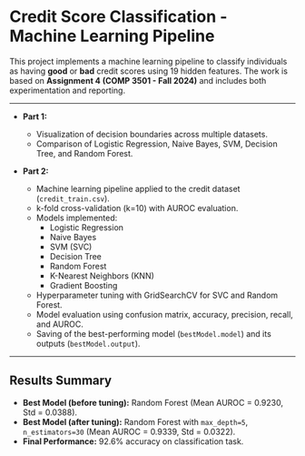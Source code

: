 # Credit Score Classification - Machine Learning Pipeline

This project implements a machine learning pipeline to classify individuals as having **good** or **bad** credit scores using 19 hidden features. The work is based on **Assignment 4 (COMP 3501 - Fall 2024)** and includes both experimentation and reporting.

---


- **Part 1:**  
  - Visualization of decision boundaries across multiple datasets.  
  - Comparison of Logistic Regression, Naive Bayes, SVM, Decision Tree, and Random Forest.  

- **Part 2:**  
  - Machine learning pipeline applied to the credit dataset (`credit_train.csv`).  
  - k-fold cross-validation (k=10) with AUROC evaluation.  
  - Models implemented:  
    - Logistic Regression  
    - Naive Bayes  
    - SVM (SVC)  
    - Decision Tree  
    - Random Forest  
    - K-Nearest Neighbors (KNN)  
    - Gradient Boosting  
  - Hyperparameter tuning with GridSearchCV for SVC and Random Forest.  
  - Model evaluation using confusion matrix, accuracy, precision, recall, and AUROC.  
  - Saving of the best-performing model (`bestModel.model`) and its outputs (`bestModel.output`).  

---

## Results Summary
- **Best Model (before tuning):** Random Forest (Mean AUROC = 0.9230, Std = 0.0388).  
- **Best Model (after tuning):** Random Forest with `max_depth=5`, `n_estimators=30` (Mean AUROC = 0.9339, Std = 0.0322).  
- **Final Performance:** 92.6% accuracy on classification task.  


